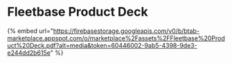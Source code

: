 # Fleetbase Product Deck

{% embed url="https://firebasestorage.googleapis.com/v0/b/btab-marketplace.appspot.com/o/marketplace%2Fassets%2FFleetbase%20Product%20Deck.pdf?alt=media&token=60446002-9ab5-4398-9de3-e244dd2b615e" %}

